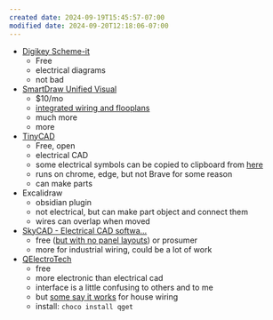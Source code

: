 ```yaml
---
created date: 2024-09-19T15:45:57-07:00
modified date: 2024-09-20T12:18:06-07:00
---
```


- [Digikey Scheme-it](https://www.digikey.com/en/schemeit)
	- Free
	- electrical diagrams
	- not bad
- [SmartDraw Unified Visual](https://www.smartdraw.com/)
	- $10/mo
	- [integrated wiring and flooplans](https://www.smartdraw.com/electrical-plan/examples/electrical-plan/)
	- much more
	- more
- [TinyCAD](https://www.tinycad.net/)
	- Free, open
	- electrical CAD
	- some electrical symbols can be copied to clipboard from [here](https://www.tinycad.net/Search?key=&page=1)
	- runs on chrome, edge, but not Brave for some reason
	- can make parts
- Excalidraw
	- obsidian plugin
	- not electrical, but can make part object and connect them
	- wires can overlap when moved
- [SkyCAD - Electrical CAD softwa...](https://skycad.ca/index.php)
	- free ([but with no panel layouts](https://www.reddit.com/r/PLC/comments/m119yv/comment/gqef3oz/?utm_source=share&utm_medium=web3x&utm_name=web3xcss&utm_term=1&utm_content=share_button)) or prosumer
	- more for industrial wiring, could be a lot of work
- [QElectroTech](https://qelectrotech.org/)
	- free
	- more electronic than electrical cad
	- interface is a little confusing to others and to me
	- but [some say it works](https://www.reddit.com/r/PLC/comments/m119yv/recommendations_on_software_to_draw_electrical/) for house wiring
	- install: `choco install qget`
		